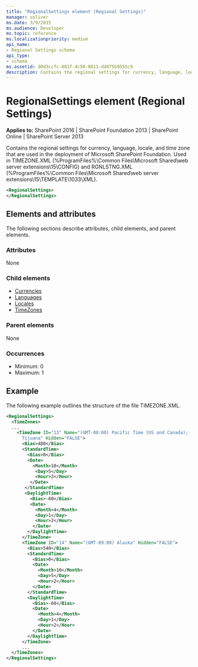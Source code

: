 ```yaml
---
title: "RegionalSettings element (Regional Settings)"
manager: soliver
ms.date: 3/9/2015
ms.audience: Developer
ms.topic: reference
ms.localizationpriority: medium
api_name:
- Regional Settings schema
api_type:
- schema
ms.assetid: d0d3ccfc-881f-4c50-8811-dd875b9555c9
description: Contains the regional settings for currency, language, locale, and time zone that are used in the deployment of Microsoft SharePoint Foundation.
---
```


# RegionalSettings element (Regional Settings)

**Applies to:** SharePoint 2016 | SharePoint Foundation 2013 | SharePoint Online | SharePoint Server 2013

Contains the regional settings for currency, language, locale, and time zone that are used in the deployment of Microsoft SharePoint Foundation. Used in TIMEZONE.XML (%ProgramFiles%\Common Files\Microsoft Shared\web server extensions\15\CONFIG) and RGNLSTNG.XML (%ProgramFiles%\Common Files\Microsoft Shared\web server extensions\15\TEMPLATE\1033\XML).

```XML
<RegionalSettings>
</RegionalSettings>
```

## Elements and attributes

The following sections describe attributes, child elements, and parent elements.

### Attributes

None

### Child elements

- [Currencies](currencies-element-regional-settings.md)
- [Languages](languages-element-regional-settings.md)
- [Locales](locales-element-regional-settings.md)
- [TimeZones](timezones-element-regional-settings.md)

### Parent elements

None

### Occurrences

- Minimum: 0
- Maximum: 1

## Example

The following example outlines the structure of the file TIMEZONE.XML.

```XML
<RegionalSettings>
  <TimeZones>
  ...
    <TimeZone ID="13" Name="(GMT-08:00) Pacific Time (US and Canada);
      Tijuana" Hidden="FALSE">
      <Bias>480</Bias>
      <StandardTime>
        <Bias>0</Bias>
        <Date>
          <Month>10</Month>
           <Day>5</Day>
           <Hour>2</Hour>
         </Date>
       </StandardTime>
       <DaylightTime>
         <Bias>-60</Bias>
         <Date>
           <Month>4</Month>
           <Day>1</Day>
           <Hour>2</Hour>
          </Date>
        </DaylightTime>
      </TimeZone>
      <TimeZone ID="14" Name="(GMT-09:00) Alaska" Hidden="FALSE">
        <Bias>540</Bias>
        <StandardTime>
          <Bias>0</Bias>
          <Date>
            <Month>10</Month>
            <Day>5</Day>
            <Hour>2</Hour>
          </Date>
        </StandardTime>
        <DaylightTime>
          <Bias>-60</Bias>
          <Date>
            <Month>4</Month>
            <Day>1</Day>
            <Hour>2</Hour>
          </Date>
        </DaylightTime>
      </TimeZone>
      ...
  </TimeZones>
</RegionalSettings>
```
